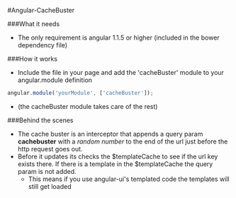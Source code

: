 #Angular-CacheBuster

###What it needs
* The only requirement is angular 1.1.5 or higher (included in the bower dependency file)

###How it works
* Include the file in your page and add the 'cacheBuster' module to your angular.module definition

```javascript
angular.module('yourModule', ['cacheBuster']);
```
* (the cacheBuster module takes care of the rest)

###Behind the scenes
* The cache buster is an interceptor that appends a query param __cachebuster__ with a _random number_ to the end of the url just before the http request goes out.
* Before it updates its checks the $templateCache to see if the url key exists there. If there is a template in the $templateCache the query param is not added.
  * This means if you use angular-ui's templated code the templates will still get loaded
